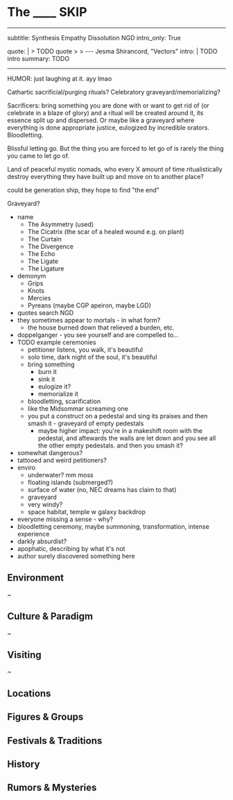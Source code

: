 # The ____ SKIP

---
subtitle: Synthesis Empathy Dissolution NGD
intro_only: True
<!-- post_intro_only: MEDIA("David Hellman - Braid background.jpg") -->
quote: |
    > TODO quote
    >
    > <span class="attribution">--- Jesma Shirancord, "Vectors" <!-- James Richardson --><span>
intro: |
    TODO intro
summary: TODO

---

<!--
the point:

- how to know what to move on from
- how to move on
- the joy of letting go
-->

HUMOR: just laughing at it. ayy lmao

Cathartic sacrificial/purging rituals? Celebratory graveyard/memorializing?

Sacrificers: bring something you are done with or want to get rid of (or celebrate in a blaze of glory) and a ritual will be created around it, its essence split up and dispersed. Or maybe like a graveyard where everything is done appropriate justice, eulogized by incredible orators. Bloodletting.

Blissful letting go. But the thing you are forced to let go of is rarely the thing you came to let go of.

Land of peaceful mystic nomads, who every X amount of time ritualistically destroy everything they have built up and move on to another place?

could be generation ship, they hope to find "the end"

Graveyard?

- name
    + The Asymmetry (used)
    + The Cicatrix (the scar of a healed wound e.g. on plant)
    + The Curtain
    + The Divergence
    + The Echo
    + The Ligate
    + The Ligature
- demonym
	+ Grips
	+ Knots
	+ Mercies
	+ Pyreans (maybe CGP apeiron, maybe LGD)
- quotes search NGD
- they sometimes appear to mortals - in what form?
	+ the house burned down that relieved a burden, etc.
- doppelganger - you see yourself and are compelled to...
- TODO example ceremonies
	+ petitioner listens, you walk, it's beautiful
	+ solo time, dark night of the soul, it's beautiful
	+ bring something
		* burn it
		* sink it
		* eulogize it?
		* memorialize it
	+ bloodletting, scarification
	+ like the Midsommar screaming one
	+ you put a construct on a pedestal and sing its praises and then smash it - graveyard of empty pedestals
		* maybe higher impact: you're in a makeshift room with the pedestal, and aftewards the walls are let down and you see all the other empty pedestals. and then you smash it?
- somewhat dangerous?
- tattooed and weird petitioners?
- enviro
	+ underwater? mm moss
	+ floating islands (submerged?)
	+ surface of water (no, NEC dreams has claim to that)
	+ graveyard
	+ very windy?
	+ space habitat, temple w galaxy backdrop
- everyone missing a sense - why?
- bloodletting ceremony, maybe summoning, transformation, intense experience
- darkly absurdist?
- apophatic, describing by what it's not
- author surely discovered something here

## Environment

~

## Culture & Paradigm

~

## Visiting

~

## Locations

## Figures & Groups

## Festivals & Traditions

## History

## Rumors & Mysteries
